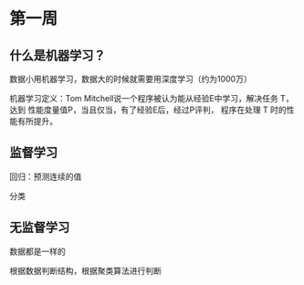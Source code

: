 # 第一周

 ## 什么是机器学习？

数据小用机器学习，数据大的时候就需要用深度学习（约为1000万）

机器学习定义：Tom Mitchell说一个程序被认为能从经验E中学习，解决任务 T，达到 性能度量值P，当且仅当，有了经验E后，经过P评判， 程序在处理 T 时的性能有所提升。

## 监督学习

回归：预测连续的值

分类

## 无监督学习

数据都是一样的

根据数据判断结构，根据聚类算法进行判断